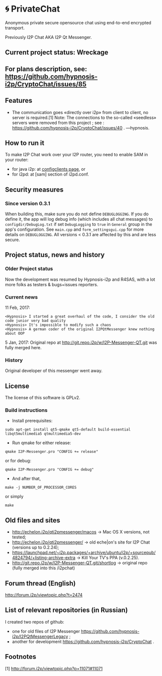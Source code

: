 # 🌀 PrivateChat

Anonymous private secure opensource chat using end-to-end encrypted transport.

Previously I2P Chat AKA I2P Qt Messenger.

## Current project status: Wreckage

## For plans description, see: https://github.com/hypnosis-i2p/CryptoChat/issues/85

## Features

 * The communication goes «directly over i2p» from client to client, no server is required.[1] Note: The connections to the so-called «seedless» servers were removed from this project ; see : https://github.com/hypnosis-i2p/CryptoChat/issues/40 . —hypnosis.

## How to run it

To make I2P Chat work over your I2P router, you need to enable SAM in your router:

 * for java i2p: at <a href="http://127.0.0.1:7657/configclients">configclients page</a>, or 
 * for i2pd: at [sam] section of i2pd.conf.

## Security measures

### Since version 0.3.1

When building this, make sure you do not define `DEBUGLOGGING`. If you do define it, the app will log debug info (which includes all chat messages) to `configdir/DebugLog.txt` if set `DebugLogging` to `true` in `General` group in the app's configuration. See `main.cpp` and `form_settingsgui.cpp` for more details on `DEBUGLOGGING`. All versions < 0.3.1 are affected by this and are less secure.
    
## Project status, news and history

### Older Project status

Now the development was resumed by Hypnosis-i2p and R4SAS, with a lot more folks as testers &amp; bugs+issues reporters.

### Current news

11 Feb, 2017:

```
<Hypnosis> I started a great overhaul of the code, I consider the old code junior very bad quality
<Hypnosis> It's impossible to modify such a chaos
<Hypnosis> A german coder of the original I2PQtMessenger knew nothing about OOP
```

5 Jan, 2017: Original repo at http://git.repo.i2p/w/I2P-Messenger-QT.git was fully merged here.
  
### History

Original developer of this messenger went away.

## License

The license of this software is GPLv2.

### Build instructions

 * Install prerequisites:
```
sudo apt-get install qt5-qmake qt5-default build-essential libqt5multimedia5 qtmultimedia5-dev
```
 * Run qmake for either release:
```
qmake I2P-Messenger.pro "CONFIG += release"
```
or for debug:
```
qmake I2P-Messenger.pro "CONFIG += debug"
```
 * And after that,
```
make -j NUMBER_OF_PROCESSOR_CORES
```
or simply
```
make
```

## Old files and sites

 * http://echelon.i2p/qti2pmessenger/macos → Mac OS X versions, not tested;
 * http://echelon.i2p/qti2pmessenger/ → old eche|on's site for I2P Chat (versions up to 0.2.24);
 * https://launchpad.net/~i2p.packages/+archive/ubuntu/i2p/+sourcepub/4824794/+listing-archive-extra → Kill Your TV's PPA (v.0.2.25).
 * http://git.repo.i2p/w/I2P-Messenger-QT.git/shortlog → original repo (fully merged into this /i2pchat)
 
## Forum thread (English)

http://forum.i2p/viewtopic.php?t=2474

## List of relevant repositories (in Russian)
 
I created two repos of github:
 * one for old files of I2P Messenger https://github.com/hypnosis-i2p/I2PQtMessengerLegacy ;
 * another for development https://github.com/hypnosis-i2p/CryptoChat .

## Footnotes

[1] http://forum.i2p/viewtopic.php?p=11071#11071
